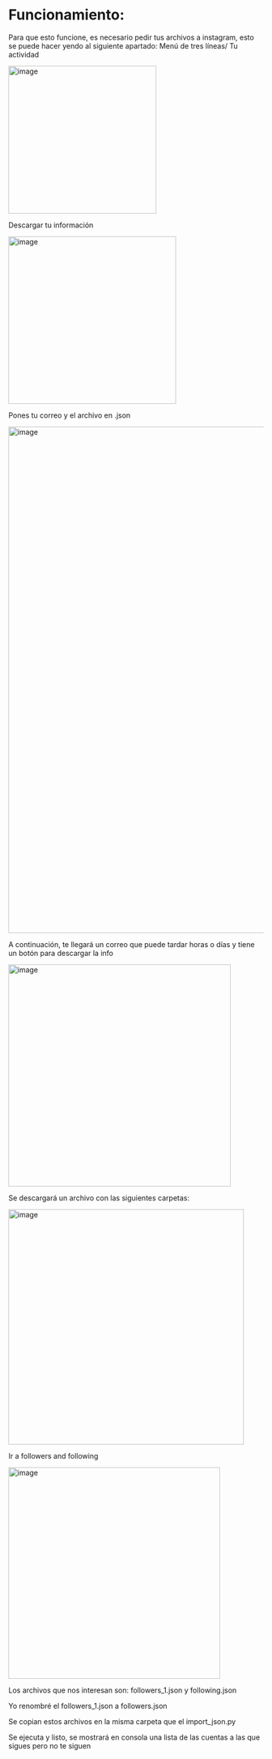 # Funcionamiento:

Para que esto funcione, es necesario pedir tus archivos a instagram, esto se puede hacer yendo al siguiente apartado: 
Menú de tres líneas/ Tu actividad

<img width="292" alt="image" src="https://github.com/michoricardo/ComparadorJsonsInstagram/assets/44788583/5303e6ef-c5f1-46f1-aa89-f8445b7b5686">

Descargar tu información 

<img width="331" alt="image" src="https://github.com/michoricardo/ComparadorJsonsInstagram/assets/44788583/9302e9db-c250-4c15-bbac-c86a2069b26f">

Pones tu correo y el archivo en .json

<img width="1001" alt="image" src="https://github.com/michoricardo/ComparadorJsonsInstagram/assets/44788583/0f112727-6632-4776-8250-01ff164c7302">

A continuación, te llegará un correo que puede tardar horas o días y tiene un botón para descargar la info

<img width="439" alt="image" src="https://github.com/michoricardo/ComparadorJsonsInstagram/assets/44788583/c95286da-033a-4a91-973a-b43ce57daed6">

Se descargará un archivo con las siguientes carpetas: 

<img width="465" alt="image" src="https://github.com/michoricardo/ComparadorJsonsInstagram/assets/44788583/54f4ffbf-b5fc-4936-80c9-15a1dcd68934">

Ir a followers and following

<img width="418" alt="image" src="https://github.com/michoricardo/ComparadorJsonsInstagram/assets/44788583/9b659338-427a-4331-af6a-26b1edbc058b">

Los archivos que nos interesan son: followers_1.json y following.json

Yo renombré el followers_1.json a followers.json

Se copian estos archivos en la misma carpeta que el import_json.py 

Se ejecuta y listo, se mostrará en consola una lista de las cuentas a las que sigues pero no te siguen
